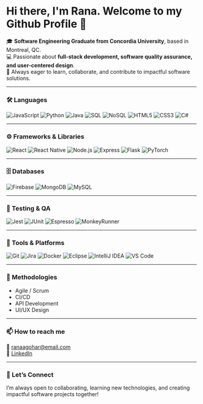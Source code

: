 # Hi there, I'm Rana. Welcome to my Github Profile 👋  

🎓 **Software Engineering Graduate from Concordia University**, based in Montreal, QC.  
💻 Passionate about **full-stack development, software quality assurance, and user-centered design**.  
🚀 Always eager to learn, collaborate, and contribute to impactful software solutions.  

---

### 🛠️ Languages
![JavaScript](https://img.shields.io/badge/-JavaScript-F7DF1E?logo=javascript&logoColor=black)
![Python](https://img.shields.io/badge/-Python-3776AB?logo=python&logoColor=white)
![Java](https://img.shields.io/badge/-Java-007396?logo=java&logoColor=white)
![SQL](https://img.shields.io/badge/-SQL-4479A1?logo=mysql&logoColor=white)
![NoSQL](https://img.shields.io/badge/-NoSQL-4DB33D?logo=mongodb&logoColor=white)
![HTML5](https://img.shields.io/badge/-HTML5-E34F26?logo=html5&logoColor=white)
![CSS3](https://img.shields.io/badge/-CSS3-1572B6?logo=css3&logoColor=white)
![C#](https://img.shields.io/badge/-C%23-239120?logo=c-sharp&logoColor=white)

---

### ⚙️ Frameworks & Libraries
![React](https://img.shields.io/badge/-React-61DAFB?logo=react&logoColor=black)
![React Native](https://img.shields.io/badge/-React%20Native-61DAFB?logo=react&logoColor=black)
![Node.js](https://img.shields.io/badge/-Node.js-339933?logo=node.js&logoColor=white)
![Express](https://img.shields.io/badge/-Express-000000?logo=express&logoColor=white)
![Flask](https://img.shields.io/badge/-Flask-000000?logo=flask&logoColor=white)
![PyTorch](https://img.shields.io/badge/-PyTorch-EE4C2C?logo=pytorch&logoColor=white)

---

### 🗄️ Databases
![Firebase](https://img.shields.io/badge/-Firebase-FFCA28?logo=firebase&logoColor=black)
![MongoDB](https://img.shields.io/badge/-MongoDB-47A248?logo=mongodb&logoColor=white)
![MySQL](https://img.shields.io/badge/-MySQL-4479A1?logo=mysql&logoColor=white)

---

### 🧪 Testing & QA
![Jest](https://img.shields.io/badge/-Jest-C21325?logo=jest&logoColor=white)
![JUnit](https://img.shields.io/badge/-JUnit-25A162?logo=junit5&logoColor=white)
![Espresso](https://img.shields.io/badge/-Espresso-6DB33F?logo=android&logoColor=white)
![MonkeyRunner](https://img.shields.io/badge/-MonkeyRunner-3DDC84?logo=android&logoColor=white)

---

### 🧰 Tools & Platforms
![Git](https://img.shields.io/badge/-Git-F05032?logo=git&logoColor=white)
![Jira](https://img.shields.io/badge/-Jira-0052CC?logo=jira&logoColor=white)
![Docker](https://img.shields.io/badge/-Docker-2496ED?logo=docker&logoColor=white)
![Eclipse](https://img.shields.io/badge/-Eclipse-2C2255?logo=eclipse&logoColor=white)
![IntelliJ IDEA](https://img.shields.io/badge/-IntelliJ%20IDEA-000000?logo=intellij-idea&logoColor=white)
![VS Code](https://img.shields.io/badge/-VS%20Code-007ACC?logo=visual-studio-code&logoColor=white)

---

### 🧭 Methodologies
- Agile / Scrum  
- CI/CD  
- API Development  
- UI/UX Design  

---

### 📫 How to reach me
📧 [ranaagohar@email.com](mailto:ranagohar@email.com)  
💼 [LinkedIn](https://www.linkedin.com/in/rana-gohar-0a598a1a2/)  

---

### 🤝 Let’s Connect
I’m always open to collaborating, learning new technologies, and creating impactful software projects together!
